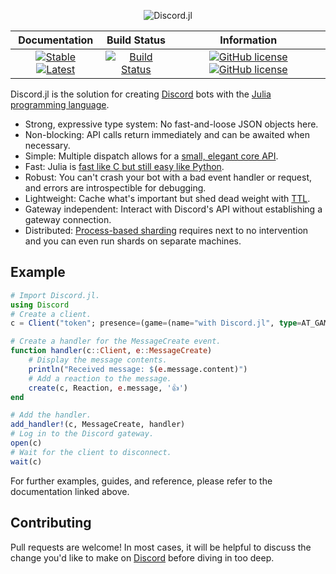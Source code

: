 <div align="center">
    <p> <img src="https://raw.githubusercontent.com/PurgePJ/Discord.jl/master/banner.png" alt="Discord.jl"/> </p>
</div>

| **Documentation**                                                               | **Build Status**                                                                                | **Information**                                                                                |
|:-------------------------------------------------------------------------------:|:-----------------------------------------------------------------------------------------------:|:-----------------------------------------------------------------------------------------------:|
| [![Stable](https://img.shields.io/badge/docs-stable-blue.svg)](https://purgepj.github.io/Discord.jl/stable) [![Latest](https://img.shields.io/badge/docs-latest-blue.svg)](https://purgepj.github.io/Discord.jl/latest) | [![Build Status](https://travis-ci.com/PurgePJ/Discord.jl.svg?branch=master)](https://travis-ci.com/PurgePJ/Discord.jl)| [![GitHub license](https://img.shields.io/badge/Discord-join-blue.svg)](https://discord.gg/pjNUzy9) [![GitHub license](https://img.shields.io/github/license/PurgePJ/Discord.jl.svg)](https://github.com/PurgePJ/Discord.jl/blob/master/LICENSE) |



Discord.jl is the solution for creating [Discord](https://discordapp.com) bots with the [Julia programming language](https://julialang.org).

* Strong, expressive type system: No fast-and-loose JSON objects here.
* Non-blocking: API calls return immediately and can be awaited when necessary.
* Simple: Multiple dispatch allows for a [small, elegant core API](https://purgepj.github.io/Discord.jl/stable/rest.html#CRUD-API-1).
* Fast: Julia is [fast like C but still easy like Python](https://julialang.org/blog/2012/02/why-we-created-julia).
* Robust: You can't crash your bot with a bad event handler or request, and errors are introspectible for debugging.
* Lightweight: Cache what's important but shed dead weight with [TTL](https://en.wikipedia.org/wiki/Time_to_live).
* Gateway independent: Interact with Discord's API without establishing a gateway connection.
* Distributed: [Process-based sharding](https://purgepj.github.io/Discord.jl/stable/client.html#Sharding-1) requires next to no intervention and you can even run shards on separate machines.

## Example

```julia
# Import Discord.jl.
using Discord
# Create a client.
c = Client("token"; presence=(game=(name="with Discord.jl", type=AT_GAME),))

# Create a handler for the MessageCreate event.
function handler(c::Client, e::MessageCreate)
    # Display the message contents.
    println("Received message: $(e.message.content)")
    # Add a reaction to the message.
    create(c, Reaction, e.message, '👍')
end

# Add the handler.
add_handler!(c, MessageCreate, handler)
# Log in to the Discord gateway.
open(c)
# Wait for the client to disconnect.
wait(c)
```

For further examples, guides, and reference, please refer to the documentation linked above.

## Contributing

Pull requests are welcome!
In most cases, it will be helpful to discuss the change you'd like to make on [Discord](https://discord.gg/pjNUzy9) before diving in too deep.
